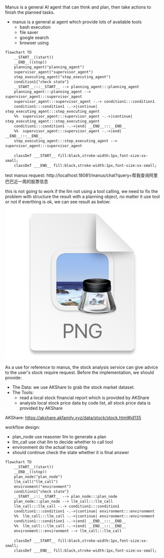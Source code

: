 Manus is a general AI agent that can think and plan, then take actions to finish the planned tasks.
- manus is a general ai agent which provide lots of available tools
  - bash execution
  - file saver
  - google search
  - browser using
```mermaid
flowchart TD
	__START__((start))
	__END__((stop))
	planning_agent("planning_agent")
	supervisor_agent("supervisor_agent")
	step_executing_agent("step_executing_agent")
	condition1{"check state"}
	__START__:::__START__ --> planning_agent:::planning_agent
	planning_agent:::planning_agent --> supervisor_agent:::supervisor_agent
	supervisor_agent:::supervisor_agent -.-> condition1:::condition1
	condition1:::condition1 -.->|continue| step_executing_agent:::step_executing_agent
	%%	supervisor_agent:::supervisor_agent -.->|continue| step_executing_agent:::step_executing_agent
	condition1:::condition1 -.->|end| __END__:::__END__
	%%	supervisor_agent:::supervisor_agent -.->|end| __END__:::__END__
	step_executing_agent:::step_executing_agent --> supervisor_agent:::supervisor_agent

	classDef ___START__ fill:black,stroke-width:1px,font-size:xx-small;
	classDef ___END__ fill:black,stroke-width:1px,font-size:xx-small;
```
test manus request:
http://localhost:18081/manus/chat?query=帮我查询阿里巴巴近一周的股票信息

this is not going to work if the llm not using a tool calling, we need to fix the problem with structure the result with a planning object, no matter it use tool or not
if everthing is ok, we can see result as below:
![img.png](img.png)

As a use for reference to manus, the stock analysis service can give advice to the user's stock require request.
Before the implementation, we should provide:
- The Data: we use AKShare to grab the stock market dataset.
- The Tools:
  - read a local stock financial report which is provided by AKShare
  - analysis local stock price data by code list, all stock price data is provided by AKShare

AKShare:
https://akshare.akfamily.xyz/data/stock/stock.html#id135

workflow design:
- plan_node use reasoner llm to generate a plan
- llm_call use chat llm to decide whether to call tool
- environment do the actual too calling
- should continue check the state whether it is final answer

```mermaid
flowchart TD
	__START__((start))
	__END__((stop))
	plan_node("plan_node")
	llm_call("llm_call")
	environment("environment")
	condition1{"check state"}
	__START__:::__START__ --> plan_node:::plan_node
	plan_node:::plan_node --> llm_call:::llm_call
	llm_call:::llm_call -.-> condition1:::condition1
	condition1:::condition1 -.->|continue| environment:::environment
	%%	llm_call:::llm_call -.->|continue| environment:::environment
	condition1:::condition1 -.->|end| __END__:::__END__
	%%	llm_call:::llm_call -.->|end| __END__:::__END__
	environment:::environment --> llm_call:::llm_call

	classDef ___START__ fill:black,stroke-width:1px,font-size:xx-small;
	classDef ___END__ fill:black,stroke-width:1px,font-size:xx-small;
```